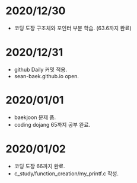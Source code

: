 # 2020/12/30
- 코딩 도장 구조체와 포인터 부분 학습. (63.6까지 완료)

# 2020/12/31
- github Daily 커밋 적용.
- sean-baek.github.io open.

# 2020/01/01
- baekjoon 문제 품.
- coding dojang 65까지 공부 완료.

# 2020/01/02
- 코딩 도장 66까지 완료.
- c_study/function_creation/my_printf.c 작성.

